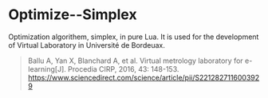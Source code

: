 # Optimize--Simplex
Optimization algorithem, simplex, in pure Lua.
It is used for the development of Virtual Laboratory in Université de Bordeuax.

> Ballu A, Yan X, Blanchard A, et al. Virtual metrology laboratory for e-learning[J]. Procedia CIRP, 2016, 43: 148-153.  
https://www.sciencedirect.com/science/article/pii/S2212827116003929
